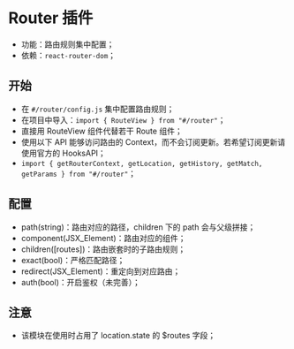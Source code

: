 # Router 插件

- 功能：路由规则集中配置；
- 依赖：`react-router-dom`；

## 开始

- 在 `#/router/config.js` 集中配置路由规则；
- 在项目中导入：`import { RouteView } from "#/router"`；
- 直接用 RouteView  组件代替若干 Route 组件；
- 使用以下 API 能够访问路由的 Context，而不会订阅更新。若希望订阅更新请使用官方的 HooksAPI；
- `import { getRouterContext, getLocation, getHistory, getMatch, getParams } from "#/router"`；

## 配置

- path(string)：路由对应的路径，children 下的 path 会与父级拼接；
- component(JSX_Element)：路由对应的组件；
- children([routes])：路由嵌套时的子路由规则；
- exact(bool)：严格匹配路径；
- redirect(JSX_Element)：重定向到对应路由；
- auth(bool)：开启鉴权（未完善）；

## 注意

- 该模块在使用时占用了 location.state 的 $routes 字段；